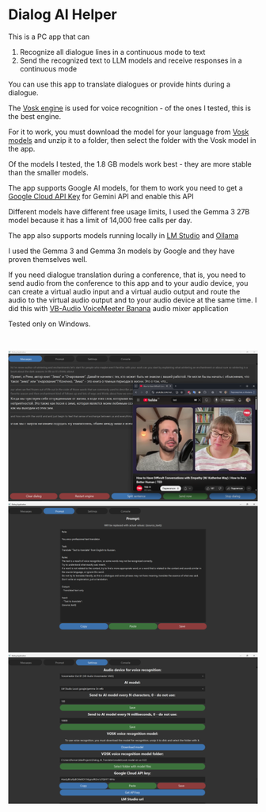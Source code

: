 # Dialog AI Helper

This is a PC app that can

1. Recognize all dialogue lines in a continuous mode to text
2. Send the recognized text to LLM models and receive responses in a continuous mode

You can use this app to translate dialogues or provide hints during a dialogue.

The [Vosk engine](https://alphacephei.com/vosk/) is used for voice recognition - of the ones I tested, this is the best engine.

For it to work, you must download the model for your language from [Vosk models](https://alphacephei.com/vosk/models) and unzip it to a folder, then select the folder with the Vosk model in the app.

Of the models I tested, the 1.8 GB models work best - they are more stable than the smaller models.

The app supports Google AI models, for them to work you need to get a [Google Cloud API Key](https://cloud.google.com/docs/authentication/api-keys) for Gemini API and enable this API

Different models have different free usage limits, I used the Gemma 3 27B model because it has a limit of 14,000 free calls per day.

The app also supports models running locally in [LM Studio](https://lmstudio.ai/) and [Ollama](https://ollama.com/)

I used the Gemma 3 and Gemma 3n models by Google and they have proven themselves well.

If you need dialogue translation during a conference, that is, you need to send audio from the conference to this app and to your audio device, you can create a virtual audio input and a virtual audio output and route the audio to the virtual audio output and to your audio device at the same time. I did this with [VB-Audio VoiceMeeter Banana](https://vb-audio.com/Voicemeeter/banana.htm) audio mixer application

Tested only on Windows.

<br>

![Screenshot_messages](Screenshot_messages.png)<br>
![Screenshot_prompt](Screenshot_prompt.png)<br>
![Screenshot_settings](Screenshot_settings.png)<br>